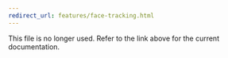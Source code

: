 ```yaml
---
redirect_url: features/face-tracking.html
---
```

This file is no longer used. Refer to the link above for the current documentation.
